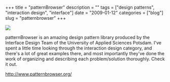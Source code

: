 +++
title = "patternBrowser"
description = ""
tags = ["design patterns", "interaction design", "interface"]
date = "2009-01-12"
categories = ["blog"]
slug = "patternbrowser"
+++



  <div class="notebook-screenshot"><a href="http://www.patternbrowser.org/"><img src="//konigi.com/media/bluga/wt496b396db60c1.jpg"/></a></div><p>patternBrowser is an amazing design pattern library produced by the Interface Design Team of the University of Applied Sciences Potsdam. I've spent a little time looking through the interaction design category, and there's a lot of great examples there, and most importantly they've done the work of organizing and describing each problem/solution thoroughly. Check it out.</p>
    
  <a href="http://www.patternbrowser.org/">http://www.patternbrowser.org/</a>

